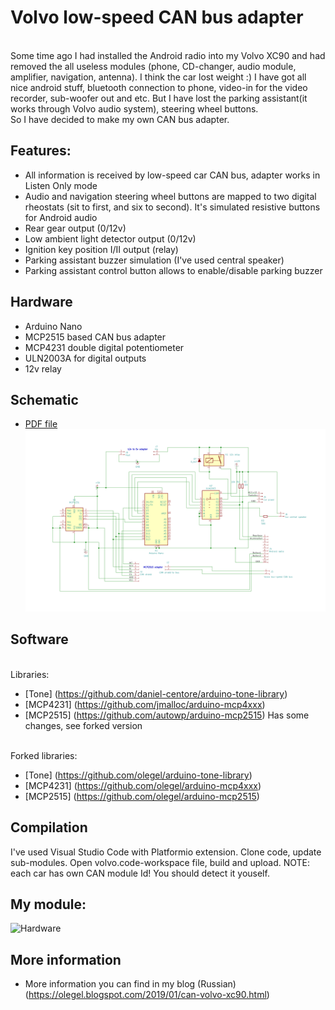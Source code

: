 # Volvo low-speed CAN bus adapter

<br> Some time ago I had installed the Android radio into my Volvo XC90 and had removed the all useless modules (phone, CD-changer, audio module, amplifier, navigation, antenna).
I think the car lost weight :)
I have got all nice android stuff, bluetooth connection to phone, video-in for the video recorder, sub-woofer out and etc.
But I have lost the parking assistant(it works through Volvo audio system), steering wheel buttons.
<br>So I have decided to make my own CAN bus adapter.

## Features:

* All information is received by low-speed car CAN bus, adapter works in Listen Only mode
* Audio and navigation steering wheel buttons are mapped to two digital rheostats (sit to first, and six to second). It's simulated resistive buttons for Android audio
* Rear gear output (0/12v)
* Low ambient light detector output (0/12v)
* Ignition key position I/II output (relay)
* Parking assistant buzzer simulation (I've used central speaker)
* Parking assistant control button allows to enable/disable parking buzzer

## Hardware

* Arduino Nano
* MCP2515 based CAN bus adapter
* MCP4231 double digital potentiometer
* ULN2003A for digital outputs
* 12v relay

## Schematic

* [PDF file](doc/schematic.pdf)
![Schematic](doc/schematic.PNG)

## Software

<br>Libraries:
* [Tone] (https://github.com/daniel-centore/arduino-tone-library) 
* [MCP4231] (https://github.com/jmalloc/arduino-mcp4xxx)
* [MCP2515] (https://github.com/autowp/arduino-mcp2515) Has some changes, see forked version

<br>Forked libraries:
* [Tone] (https://github.com/olegel/arduino-tone-library)
* [MCP4231] (https://github.com/olegel/arduino-mcp4xxx)
* [MCP2515] (https://github.com/olegel/arduino-mcp2515)

## Compilation
I've used Visual Studio Code with Platformio extension.
Clone code, update sub-modules.
Open volvo.code-workspace file, build and upload.
NOTE: each car has own CAN module Id! You should detect it youself.

## My module:
![Hardware](doc/adapter.jpg)

## More information
* More information you can find in my blog (Russian) (https://olegel.blogspot.com/2019/01/can-volvo-xc90.html)